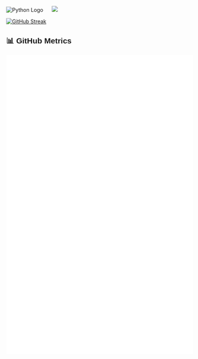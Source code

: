 <p align="left">
  <img src="https://upload.wikimedia.org/wikipedia/commons/c/c3/Python-logo-notext.svg" width="50" alt="Python Logo" />
  &nbsp;&nbsp;&nbsp;&nbsp;
 <img src="https://readme-typing-svg.demolab.com?lines=Founder;Product+Engineer;AI+Researcher;Automation+Expert;6%2B+Years+Experience+in+Automation%2C+Dev+%26+Systems;Computer+Science+Professional;MS+in+CS+from+UCSC+%F0%9F%8E%93&width=650&height=45&font=Ubuntu&color=D8B7DD&pause=1000&size=20" />

</p>

[![GitHub Streak](https://streak-stats.demolab.com?user=ananyadd&theme=rose)](https://git.io/streak-stats)

<h2 style="font-family: 'Ubuntu', sans-serif;">📊 GitHub Metrics</h2>

![Metrics](https://raw.githubusercontent.com/ananyadd/ananyadd/main/github-metrics.svg?v=4)


